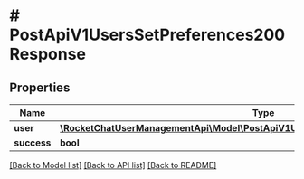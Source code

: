 # # PostApiV1UsersSetPreferences200Response

## Properties

Name | Type | Description | Notes
------------ | ------------- | ------------- | -------------
**user** | [**\RocketChatUserManagementApi\Model\PostApiV1UsersSetPreferences200ResponseUser**](PostApiV1UsersSetPreferences200ResponseUser.md) |  | [optional]
**success** | **bool** |  | [optional]

[[Back to Model list]](../../README.md#models) [[Back to API list]](../../README.md#endpoints) [[Back to README]](../../README.md)
